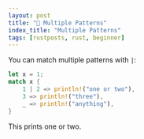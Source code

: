 ```yaml
---
layout: post
title: "📜 Multiple Patterns"
index_title: "Multiple Patterns"
tags: [rustposts, rust, beginner]
---
```


You can match multiple patterns with ```|```:

```rust
let x = 1;
match x {
    1 | 2 => println!("one or two"),
    3 => println!("three"),
    _ => println!("anything"),
}
```

This prints one or two.
